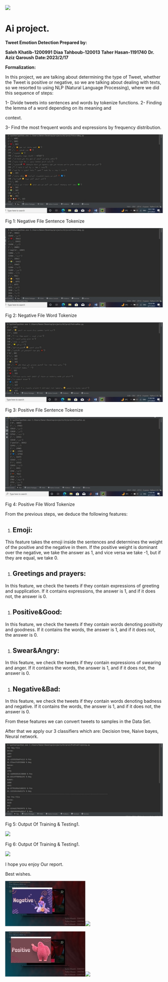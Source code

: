 ﻿![](dm/Aspose.Words.2a9480e5-3dbc-425a-a5b1-678016584616.001.png)


# **Ai project.**
**Tweet Emotion Detection Prepared by:**

**Saleh Khatib-1200991**
**Diaa Tahboub-120013**
**Taher Hasan-1191740**
**Dr. Aziz Qaroush**
**Date:2023/2/17**

**Formalization:**



In this project, we are talking about determining the type of Tweet, whether the Tweet is positive or negative, so we are talking about dealing with texts, so we resorted to using NLP (Natural Language Processing), where we did this sequence of steps:

1- Divide tweets into sentences and words by tokenize functions. 2- Finding the lemma of a word depending on its meaning and

context.

3- Find the most frequent words and expressions by frequency distribution.


![](dm/Aspose.Words.2a9480e5-3dbc-425a-a5b1-678016584616.003.jpeg)

Fig 1: Negative File Sentence Tokenize

![](dm/Aspose.Words.2a9480e5-3dbc-425a-a5b1-678016584616.004.jpeg)

Fig 2: Negative File Word Tokenize

![](dm/Aspose.Words.2a9480e5-3dbc-425a-a5b1-678016584616.005.jpeg)

Fig 3: Positive File Sentence Tokenize

![](dm/Aspose.Words.2a9480e5-3dbc-425a-a5b1-678016584616.006.jpeg)

Fig 4: Positive File Word Tokenize



From the previous steps, we deduce the following features:
1. ## **Emoji:**
This feature takes the emoji inside the sentences and determines the weight of the positive and the negative in them. If the positive weight is dominant over the negative, we take the answer as 1, and vice versa we take -1, but if they are equal, we take 0.
1. ## **Greetings and prayers:**
In this feature, we check the tweets if they contain expressions of greeting and supplication. If it contains expressions, the answer is 1, and if it does not, the answer is 0.
1. ## **Positive&Good:**
In this feature, we check the tweets if they contain words denoting positivity and goodness. If it contains the words, the answer is 1, and if it does not, the answer is 0.

1. ## **Swear&Angry:**
In this feature, we check the tweets if they contain expressions of swearing and anger. If it contains the words, the answer is 1, and if it does not, the answer is 0.
1. ## **Negative&Bad:**
In this feature, we check the tweets if they contain words denoting badness and negative. If it contains the words, the answer is 1, and if it does not, the answer is 0.


From these features we can convert tweets to samples in the Data Set.

After that we apply our 3 classifiers which are: Decision tree, Naive bayes, Neural network.

![](dm/Aspose.Words.2a9480e5-3dbc-425a-a5b1-678016584616.007.jpeg)

Fig 5: Output Of Training & Testing1.

![](Aspose.Words.2a9480e5-3dbc-425a-a5b1-678016584616.008.jpeg)

Fig 6: Output Of Training & Testing1.






![](dm/Aspose.Words.2a9480e5-3dbc-425a-a5b1-678016584616.009.png)

I hope you enjoy Our report.

Best wishes.

![](dm/Aspose.Words.2a9480e5-3dbc-425a-a5b1-678016584616.010.jpeg)![](Aspose.Words.2a9480e5-3dbc-425a-a5b1-678016584616.011.jpeg)

![](dm/Aspose.Words.2a9480e5-3dbc-425a-a5b1-678016584616.012.jpeg)![](Aspose.Words.2a9480e5-3dbc-425a-a5b1-678016584616.013.jpeg)
